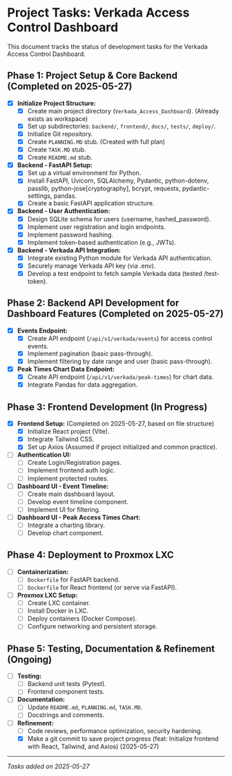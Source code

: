 # Project Tasks: Verkada Access Control Dashboard

This document tracks the status of development tasks for the Verkada Access Control Dashboard.

## Phase 1: Project Setup & Core Backend (Completed on 2025-05-27)
- [x] **Initialize Project Structure:**
    - [x] Create main project directory (`Verkada_Access_Dashboard`). (Already exists as workspace)
    - [x] Set up subdirectories: `backend/`, `frontend/`, `docs/`, `tests/`, `deploy/`.
    - [x] Initialize Git repository.
    - [x] Create `PLANNING.MD` stub. (Created with full plan)
    - [x] Create `TASK.MD` stub.
    - [x] Create `README.md` stub.
- [x] **Backend - FastAPI Setup:**
    - [x] Set up a virtual environment for Python.
    - [x] Install FastAPI, Uvicorn, SQLAlchemy, Pydantic, python-dotenv, passlib, python-jose[cryptography], bcrypt, requests, pydantic-settings, pandas.
    - [x] Create a basic FastAPI application structure.
- [x] **Backend - User Authentication:**
    - [x] Design SQLite schema for users (username, hashed_password).
    - [x] Implement user registration and login endpoints.
    - [x] Implement password hashing.
    - [x] Implement token-based authentication (e.g., JWTs).
- [x] **Backend - Verkada API Integration:**
    - [x] Integrate existing Python module for Verkada API authentication.
    - [x] Securely manage Verkada API key (via .env).
    - [x] Develop a test endpoint to fetch sample Verkada data (tested /test-token).

## Phase 2: Backend API Development for Dashboard Features (Completed on 2025-05-27)
- [x] **Events Endpoint:**
    - [x] Create API endpoint (`/api/v1/verkada/events`) for access control events.
    - [x] Implement pagination (basic pass-through).
    - [x] Implement filtering by date range and user (basic pass-through).
- [x] **Peak Times Chart Data Endpoint:**
    - [x] Create API endpoint (`/api/v1/verkada/peak-times`) for chart data.
    - [x] Integrate Pandas for data aggregation.

## Phase 3: Frontend Development (In Progress)
- [x] **Frontend Setup:** (Completed on 2025-05-27, based on file structure)
    - [x] Initialize React project (Vite).
    - [x] Integrate Tailwind CSS.
    - [x] Set up Axios (Assumed if project initialized and common practice).
- [ ] **Authentication UI:**
    - [ ] Create Login/Registration pages.
    - [ ] Implement frontend auth logic.
    - [ ] Implement protected routes.
- [ ] **Dashboard UI - Event Timeline:**
    - [ ] Create main dashboard layout.
    - [ ] Develop event timeline component.
    - [ ] Implement UI for filtering.
- [ ] **Dashboard UI - Peak Access Times Chart:**
    - [ ] Integrate a charting library.
    - [ ] Develop chart component.

## Phase 4: Deployment to Proxmox LXC
- [ ] **Containerization:**
    - [ ] `Dockerfile` for FastAPI backend.
    - [ ] `Dockerfile` for React frontend (or serve via FastAPI).
- [ ] **Proxmox LXC Setup:**
    - [ ] Create LXC container.
    - [ ] Install Docker in LXC.
    - [ ] Deploy containers (Docker Compose).
    - [ ] Configure networking and persistent storage.

## Phase 5: Testing, Documentation & Refinement (Ongoing)
- [ ] **Testing:**
    - [ ] Backend unit tests (Pytest).
    - [ ] Frontend component tests.
- [ ] **Documentation:**
    - [ ] Update `README.md`, `PLANNING.md`, `TASK.MD`.
    - [ ] Docstrings and comments.
- [ ] **Refinement:**
    - [ ] Code reviews, performance optimization, security hardening.
    - [x] Make a git commit to save project progress (feat: Initialize frontend with React, Tailwind, and Axios) (2025-05-27)

---
*Tasks added on 2025-05-27*